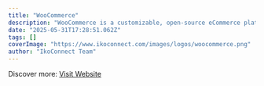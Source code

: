```yaml
---
title: "WooCommerce"
description: "WooCommerce is a customizable, open-source eCommerce platform built on WordPress. Sell anything, anywhere."
date: "2025-05-31T17:28:51.062Z"
tags: []
coverImage: "https://www.ikoconnect.com/images/logos/woocommerce.png"
author: "IkoConnect Team"
---
```


Discover more: [Visit Website](https://woocommerce.com/)
